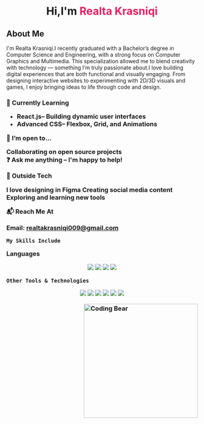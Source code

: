<h1 align="center">
  Hi,I'm <span style="color:#e91e63;">Realta Krasniqi</span>
</h1>
<h2 align="Left">
  About Me <span style="color:#e91e63;"></span>
</h2>
I'm Realta Krasniqi.I recently graduated with a Bachelor’s degree in Computer Science and Engineering, with a strong focus on Computer Graphics and Multimedia. This specialization allowed me to blend creativity with technology — something I’m truly passionate about.I love building digital experiences that are both functional and visually engaging. From designing interactive websites to experimenting with 2D/3D visuals and games, I enjoy bringing ideas to life through code and design.
<h3 align="Left">
🌱 Currently Learning

- React.js– Building dynamic user interfaces  
- Advanced CSS– Flexbox, Grid, and Animations  


🤝 I’m open to...
  
  Collaborating on open source projects  
  ❓ Ask me anything – I'm happy to help!  

🎨 Outside Tech
  
   I love designing in **Figma**
   Creating social media content  
    Exploring and learning new tools  

 📬 Reach Me At

Email: [realtakrasniqi009@gmail.com](mailto:realtakrasniqi009@gmail.com)

    My Skills Include

Languages
<p align="center">
  <img src="https://img.shields.io/badge/HTML5-E34F26?style=for-the-badge&logo=html5&logoColor=white" />
  <img src="https://img.shields.io/badge/CSS3-1572B6?style=for-the-badge&logo=css3&logoColor=white" />
  <img src="https://img.shields.io/badge/JavaScript-F7DF1E?style=for-the-badge&logo=javascript&logoColor=black" />
  <img src="https://img.shields.io/badge/C%23-239120?style=for-the-badge&logo=c-sharp&logoColor=white" />
</p>

 
    Other Tools & Technologies

<p align="center">
  <img src="https://img.shields.io/badge/VS Code-007ACC?style=for-the-badge&logo=visualstudiocode&logoColor=white" />
  <img src="https://img.shields.io/badge/Git-F05032?style=for-the-badge&logo=git&logoColor=white" />
  <img src="https://img.shields.io/badge/GitHub-181717?style=for-the-badge&logo=github&logoColor=white" />
  <img src="https://img.shields.io/badge/Firebase-FFCA28?style=for-the-badge&logo=firebase&logoColor=black" />
  <img src="https://img.shields.io/badge/Trello-0052CC?style=for-the-badge&logo=trello&logoColor=white" />
  <img src="https://img.shields.io/badge/Notion-000000?style=for-the-badge&logo=notion&logoColor=white" />
</p>
<img align="right" alt="Coding Bear" width="300" src="https://media.giphy.com/media/v1.Y2lkPTc5MGI3NjExdmh5amZid3gxOWd4NzViMnFmd3k5NzFqZWg1anlka2dhbjNzaGxhbCZlcD12MV8zNDVnMXBpYXY0b2p4cTg2M3I1Y2F1aGo3MCZjdD1n/13HgwGsXF0aiGY/giphy.gif" />




  

                                         


